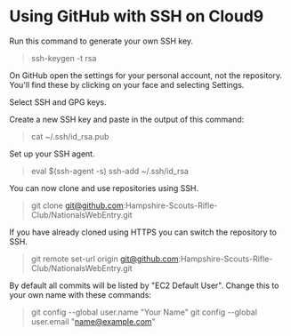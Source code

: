 # Using GitHub with SSH on Cloud9

Run this command to generate your own SSH key.

> ssh-keygen -t rsa

On GitHub open the settings for your personal account, not the repository. You'll find these by clicking on your face and selecting Settings.

Select SSH and GPG keys.

Create a new SSH key and paste in the output of this command:

> cat ~/.ssh/id_rsa.pub

Set up your SSH agent.

> eval $(ssh-agent -s)
> ssh-add ~/.ssh/id_rsa

You can now clone and use repositories using SSH.

> git clone git@github.com:Hampshire-Scouts-Rifle-Club/NationalsWebEntry.git

If you have already cloned using HTTPS you can switch the repository to SSH.

> git remote set-url origin git@github.com:Hampshire-Scouts-Rifle-Club/NationalsWebEntry.git

By default all commits will be listed by "EC2 Default User". Change this to your own name with these commands:

> git config --global user.name "Your Name"
> git config --global user.email "name@example.com"